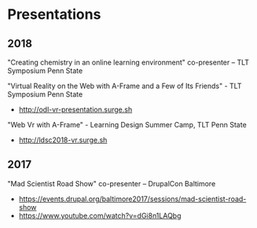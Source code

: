 # Presentations

## 2018

"Creating chemistry in an online learning environment" co-presenter – TLT Symposium Penn State

"Virtual Reality on the Web with A-Frame and a Few of Its Friends" - TLT Symposium Penn State
- http://odl-vr-presentation.surge.sh

"Web Vr with A-Frame" - Learning Design Summer Camp, TLT Penn State
- http://ldsc2018-vr.surge.sh

## 2017

"Mad Scientist Road Show" co-presenter – DrupalCon Baltimore
- https://events.drupal.org/baltimore2017/sessions/mad-scientist-road-show
- https://www.youtube.com/watch?v=dGi8n1LAQbg
